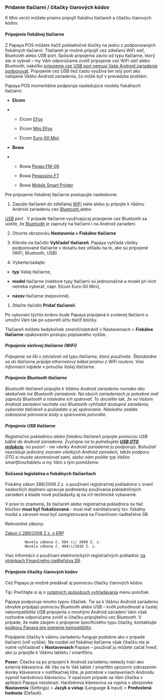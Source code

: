 ### Pridanie tlačiarní \/ čítačky čiarových kódov

K Mini verzii môžete priamo pripojiť fiskálnu tlačiareň a čítačku čiarových kódov.

#### Pripojenie fiskálnej tlačiarne

Z Papaya POS môžete tlačiť pokladničné bločky na jednu z podporovaných fiskálnych tlačiarní. Tlačiareň je možné pripojiť cez zdieľanú WiFi sieť, Bluetooth alebo USB port. Spôsob pripojenia závisí od typu tlačiarne, ktorý ste si vybrali – my Vám odporúčame zvoliť pripojenie cez WiFi sieť alebo Bluetooth, nakoľko [pripojenie cez USB port nemusí Vaše Android zariadenie podporovať](#_Pripojenie_USB_tlačiarne). Pripojenie cez USB tiež často využíva ten istý port ako nabíjanie Vášho Android zariadenia, čo môže byť v prevádzke problém.

Papaya POS momentálne podporuje nasledujúce modely fiskálnych tlačiarní:

* **Elcom**
* * Elcom [EFox](http://www.elcom.eu/produkty/cash-registers/fiskalne-tlaciarne/)

  * Elcom [Mini EFox](http://www.elcom.eu/produkty/pokladnicne-riesenia/fiskalne-tlaciarne/mini-efox/)

  * Elcom [Euro-50 Mini](http://www.elcom.eu/produkty/registracne-pokladnice/euro-50t-mini/)



* **Bowa**

* * Bowa [Pegas FM-06](http://www.bowa.sk/e-shop/cid/31/category/pultove.xhtml)

  * Bowa [Pegassino FT](http://www.bowa.sk/e-shop/action/productdetail/oc/1927244/product/tlaciaren-fiskalna-pegassino-ft-g5870-termo-cierna.xhtml)

  * Bowa [Mobile Smart Printer](http://www.bowa.sk/e-shop/action/productdetail/oc/3131919/product/mobilna-fiskalna-tlaciaren-mobile-smartprinter-z-l-s-bluetooth-modulom.xhtml)



Pre pripojenie fiskálnej tlačiarne postupujte nasledovne:

1. Zapojte tlačiareň do zdieľanej [WiFi](#sieťovej) siete alebo ju pripojte k Vášmu Android zariadeniu  cez [Bluetooth ](#_Pripojenie_Bluetooth_tlačiarne)alebo

  [USB](#USB) port . V prípade tlačiarne využívajúcej pripojenie cez Bluetooth sa uistite, že [Bluetooth](#Bluetooth) je zapnutý na tlačiarni i na Android zariadení.

2. Otvorte obrazovku **Nastavenia &gt; Fiskálne tlačiarne**

3. Kliknite na tlačidlo **Vyhľadať tlačiareň**. Papaya vyhľadá všetky podporované tlačiarne v dosahu bez ohľadu na to, ako sú pripojené \(WiFi, Bluetooth, USB\).

4. Vyberte\/zadajte:

  * **typ** Vašej tlačiarne,

  * **model** tlačiarne \(niektoré typy tlačiarní sú jednoznačné a model pri nich netreba vyberať, napr. Elcom Euro-50 Mini\),

  * **názov** tlačiarne \(nepovinné\).



1. Stlačte tlačidlo **Pridať tlačiareň**.

Po vykonaní týchto krokov bude Papaya pripojená k zvolenej tlačiarni a umožní Vám tak po uzavretí účtu tlačiť bločky.

Tlačiareň môžete kedykoľvek zmeniť\/odstrániť v Nastaveniach &gt; **Fiskálne tlačiarne** opakovaním postupu popísaného vyššie.

#### _Pripojenie sieťovej tlačiarne \(WiFi\)_

_Pripojenie sa líši v závislosti od typu tlačiarne, ktorú používate. Štandardne sa do tlačiarne pripája ethernetový kábel priamo z WiFi routera. Viac informácii nájdete v príručke Vašej tlačiarne._

#### _Pripojenie Bluetooth tlačiarne_

_Bluetooth tlačiareň pripojíte k Vášmu Android zariadeniu rovnako ako akékoľvek iné Bluetooth zariadenie. Na oboch zariadeniach je potrebné mať zapnutý Bluetooth a následne ich spárovať. To docielite tak, že vo Vašom Android zariadení necháte cez Bluetooth vyhľadať dostupné zaradenia, vyberiete tlačiareň a požiadate o jej spárovanie. Následne zadáte zobrazené párovacie kódy a spárovanie potvrdíte._

#### _Pripojenie USB tlačiarne_

_Registračnú pokladnicu alebo fiskálnu tlačiareň pripojte pomocou USB kábla do Android zariadenia. Zvyčajne na to potrebujete _[****_USB OTG redukciu_****](http://www.integritytechnology.net/Y5U/USB-OTG-Adapter-3.jpg)_, no pozor! - nie všetky Android zariadenia ju podporujú. Bohužiaľ neexistuje jednotný zoznam všetkých Android zariadení, takže podporu OTG si musíte skontrolovať sami, alebo nám pošlite typ Vášho smartfónu\/tabletu a my Vám s tým pomôžeme._

#### Súčasná legislatíva o fiskálnych tlačiarňach

Fiskálny zákon 289\/2008 Z.z. o používaní registračnej pokladnice v znení neskorších doplnení upravuje podmienky používania pokladničných zariadení a kladie nové požiadavky aj na ich technické vybavenie.

V praxi to znamená, že tlačiareň alebo registračná pokladnica na tlač bločkov **musí byť fiskalizovaná** - musí mať nainštalovaný tzv. fiskálny modul a zároveň musí byť zaregistrovaná na Finančnom riaditeľstve SR.

Relevantné zákony:

[            Zákon č.289\/2008 Z.z. o ERP](http://jaspi.justice.gov.sk/jaspiw1/index_jaspi0.asp?FIR=demo&JEL=n&AGE=zak&IDC=289/2008)

```
         Novela zákona č. 504 \\/ 2009 Z. z.
         Novela zákona č. 494\\/2010 Z. z.
```

Viac informácií o používaní elektronických registračných pokladníc [na stránkach Finančného riaditeľstva SR](https://www.financnasprava.sk/sk/podnikatelia/dane/pouzivanie-ERP).

#### 

#### Pripojenie čítačky čiarových kódov

Cez Papayu je možné predávať aj pomocou čítačky čiarových kódov.

Tip: Prečítajte si aj o [ostatných spôsoboch vyhľadávania](#_Vyhľadávanie_v_menu) menu položiek.

Papaya podporuje mnoho typov čítačiek. Tie sa k Vášmu Android zariadeniu obvykle pripájajú pomocou Bluetooth alebo USB – kvôli pohodlnosti a častej nekompatibilite USB pripojenia s mnohými Android zariadení Vám však rozhodne odporúčame zvoliť si čítačku pripojiteľnú cez Bluetooth. V prípade, že máte záujem o pripojenie špecifického typu čítačky, kontaktujte [podporu Papaya pre overenie kompatibility](#Centra).

Pripájanie čítačky k vášmu zariadeniu funguje podobne ako v prípade tlačiarní \(viď vyššie\). Na rozdiel od fiskálnej tlačiarne však čítačku nie je nutné vyhľadávať v **Nastaveniach** Papaye – používať ju môžete začať hneď, ako ju pripojíte k Vášmu tabletu \/ smartfónu.

**Pozor:** Čítačka sa po pripojení k Android zariadeniu niekedy tvári ako externá klávesnica. Ak Vás na to Váš tablet \/ smartfón upozorní zobrazením ikonky klávesnice v notifikačnej lište, je potrebné v nastaveniach Androidu vypnúť hardvérovú klávesnicu. V opačnom prípade sa Vám čítačka v aplikácii Papaya nezobrazí. Hardvérová klávesnica sa vypína v obrazovke **Nastavenia** \(Settings\) &gt; **Jazyk a vstup** \(Language & input\) &gt; **Predvolená hodnota** \(Default\).

